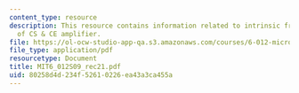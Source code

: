 ```yaml
---
content_type: resource
description: This resource contains information related to intrinsic frequency response
  of CS & CE amplifier.
file: https://ol-ocw-studio-app-qa.s3.amazonaws.com/courses/6-012-microelectronic-devices-and-circuits-spring-2009/80258d4d234f52610226ea43a3ca455a_MIT6_012S09_rec21.pdf
file_type: application/pdf
resourcetype: Document
title: MIT6_012S09_rec21.pdf
uid: 80258d4d-234f-5261-0226-ea43a3ca455a
---
```

